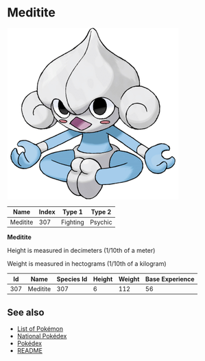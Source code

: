 # Meditite


![Meditite](images/307.png)

| **Name** | **Index** | **Type 1** | **Type 2** |
|----|----|----|----|
| Meditite | 307 | Fighting | Psychic  |

**Meditite** 


Height is measured in decimeters (1/10th of a meter)

Weight is measured in hectograms (1/10th of a kilogram)

| **Id** | **Name** | **Species Id** | **Height** | **Weight** | **Base Experience** |
|--------|----------|----------------|------------|------------|---------------------|
| 307 | Meditite | 307 | 6 | 112 | 56 |


## See also

- [List of Pokémon](../pokemon.md)
- [National Pokédex](../national_pokedex.md)
- [Pokédex](../pokedex.md)
- [README](../README.md)
